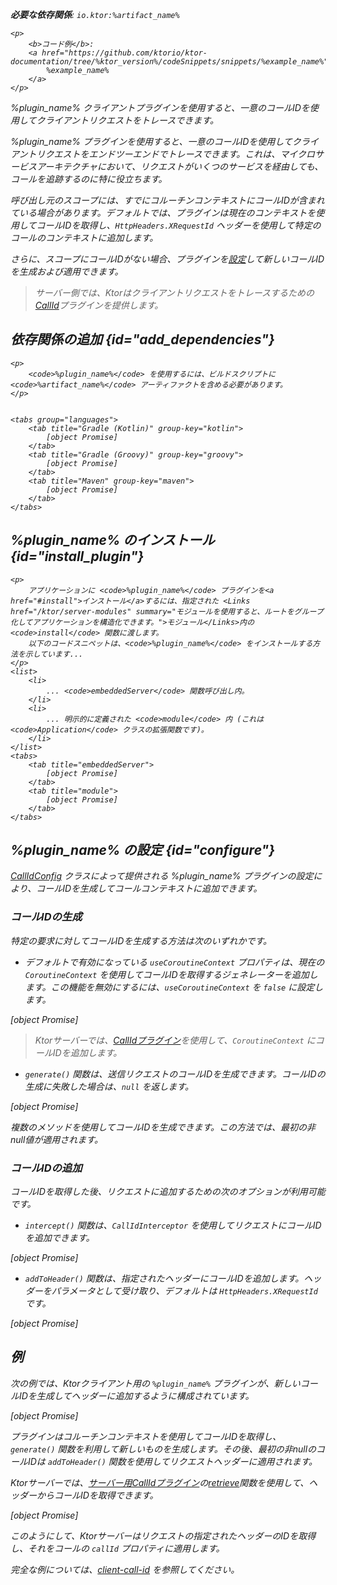 [//]: # (title: Ktor Clientでのリクエストのトレース)

<show-structure for="chapter" depth="2"/>
<primary-label ref="client-plugin"/>

<var name="artifact_name" value="ktor-client-call-id"/>
<var name="package_name" value="io.ktor.client.plugins.callid"/>
<var name="plugin_name" value="CallId"/>

<tldr>
<p>
<b>必要な依存関係</b>: <code>io.ktor:%artifact_name%</code>
</p>
<var name="example_name" value="client-call-id"/>

    <p>
        <b>コード例</b>:
        <a href="https://github.com/ktorio/ktor-documentation/tree/%ktor_version%/codeSnippets/snippets/%example_name%">
            %example_name%
        </a>
    </p>
    
</tldr>

<link-summary>
%plugin_name% クライアントプラグインを使用すると、一意のコールIDを使用してクライアントリクエストをトレースできます。
</link-summary>

%plugin_name% プラグインを使用すると、一意のコールIDを使用してクライアントリクエストをエンドツーエンドでトレースできます。これは、マイクロサービスアーキテクチャにおいて、リクエストがいくつのサービスを経由しても、コールを追跡するのに特に役立ちます。

呼び出し元のスコープには、すでにコルーチンコンテキストにコールIDが含まれている場合があります。デフォルトでは、プラグインは現在のコンテキストを使用してコールIDを取得し、`HttpHeaders.XRequestId` ヘッダーを使用して特定のコールのコンテキストに追加します。

さらに、スコープにコールIDがない場合、プラグインを[設定](#configure)して新しいコールIDを生成および適用できます。

> サーバー側では、Ktorはクライアントリクエストをトレースするための[CallId](server-call-id.md)プラグインを提供します。

## 依存関係の追加 {id="add_dependencies"}

    <p>
        <code>%plugin_name%</code> を使用するには、ビルドスクリプトに <code>%artifact_name%</code> アーティファクトを含める必要があります。
    </p>
    

    <tabs group="languages">
        <tab title="Gradle (Kotlin)" group-key="kotlin">
            [object Promise]
        </tab>
        <tab title="Gradle (Groovy)" group-key="groovy">
            [object Promise]
        </tab>
        <tab title="Maven" group-key="maven">
            [object Promise]
        </tab>
    </tabs>
    

## %plugin_name% のインストール {id="install_plugin"}

    <p>
        アプリケーションに <code>%plugin_name%</code> プラグインを<a href="#install">インストール</a>するには、指定された <Links href="/ktor/server-modules" summary="モジュールを使用すると、ルートをグループ化してアプリケーションを構造化できます。">モジュール</Links>内の <code>install</code> 関数に渡します。
        以下のコードスニペットは、<code>%plugin_name%</code> をインストールする方法を示しています...
    </p>
    <list>
        <li>
            ... <code>embeddedServer</code> 関数呼び出し内。
        </li>
        <li>
            ... 明示的に定義された <code>module</code> 内 (これは <code>Application</code> クラスの拡張関数です)。
        </li>
    </list>
    <tabs>
        <tab title="embeddedServer">
            [object Promise]
        </tab>
        <tab title="module">
            [object Promise]
        </tab>
    </tabs>
    

## %plugin_name% の設定 {id="configure"}

[CallIdConfig](https://api.ktor.io/ktor-client/ktor-client-plugins/ktor-client-call-id/io.ktor.client.plugins.callid/-call-id-config/index.html) クラスによって提供される %plugin_name% プラグインの設定により、コールIDを生成してコールコンテキストに追加できます。

### コールIDの生成

特定の要求に対してコールIDを生成する方法は次のいずれかです。

*   デフォルトで有効になっている `useCoroutineContext` プロパティは、現在の `CoroutineContext` を使用してコールIDを取得するジェネレーターを追加します。この機能を無効にするには、`useCoroutineContext` を `false` に設定します。

 [object Promise]

> Ktorサーバーでは、[CallIdプラグイン](server-call-id.md)を使用して、`CoroutineContext` にコールIDを追加します。

*   `generate()` 関数は、送信リクエストのコールIDを生成できます。コールIDの生成に失敗した場合は、`null` を返します。

 [object Promise]

複数のメソッドを使用してコールIDを生成できます。この方法では、最初の非null値が適用されます。

### コールIDの追加

コールIDを取得した後、リクエストに追加するための次のオプションが利用可能です。

*   `intercept()` 関数は、`CallIdInterceptor` を使用してリクエストにコールIDを追加できます。

 [object Promise]

*   `addToHeader()` 関数は、指定されたヘッダーにコールIDを追加します。ヘッダーをパラメータとして受け取り、デフォルトは `HttpHeaders.XRequestId` です。

 [object Promise]

## 例

次の例では、Ktorクライアント用の `%plugin_name%` プラグインが、新しいコールIDを生成してヘッダーに追加するように構成されています。

 [object Promise]

プラグインはコルーチンコンテキストを使用してコールIDを取得し、`generate()` 関数を利用して新しいものを生成します。その後、最初の非nullのコールIDは `addToHeader()` 関数を使用してリクエストヘッダーに適用されます。

Ktorサーバーでは、[サーバー用CallIdプラグイン](server-call-id.md)の[retrieve](server-call-id.md#retrieve)関数を使用して、ヘッダーからコールIDを取得できます。

 [object Promise]

このようにして、Ktorサーバーはリクエストの指定されたヘッダーのIDを取得し、それをコールの `callId` プロパティに適用します。

完全な例については、[client-call-id](https://github.com/ktorio/ktor-documentation/tree/%ktor_version%/codeSnippets/snippets/client-call-id) を参照してください。